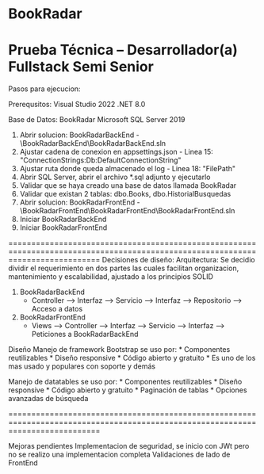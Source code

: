 # BookRadar
Prueba Técnica – Desarrollador(a) Fullstack Semi Senior
================================================================================================================================
Pasos para ejecucion:

Prerequsitos:
Visual Studio 2022
.NET 8.0

Base de Datos: BookRadar
Microsoft SQL Server 2019


1. Abrir solucion: BookRadarBackEnd - \BookRadarBackEnd\BookRadarBackEnd.sln
2. Ajustar cadena de conexion en appsettings.json - Linea 15: "ConnectionStrings:Db:DefaultConnectionString"
3. Ajustar ruta donde queda almacenado el log - Linea 18: "FilePath"
4. Abrir SQL Server, abrir el archivo *.sql adjunto y ejecutarlo
5. Validar que se haya creado una base de datos llamada BookRadar
6. Validar que existan 2 tablas: dbo.Books, dbo.HistorialBusquedas
7. Abrir solucion: BookRadarFrontEnd - \BookRadarFrontEnd\BookRadarFrontEnd\BookRadarFrontEnd.sln
8. Iniciar BookRadarBackEnd
9. Iniciar BookRadarFrontEnd

================================================================================================================================
Decisiones de diseño:
Arquitectura:
Se decidio dividir el requerimiento en dos partes las cuales facilitan organizacion, mantenimiento y escalabilidad, ajustado a los principios SOLID
1. BookRadarBackEnd
	* Controller --> Interfaz --> Servicio --> Interfaz --> Repositorio --> Acceso a datos
2. BookRadarFrontEnd
	* Views --> Controller --> Interfaz --> Servicio --> Interfaz --> Peticiones a BookRadarBackEnd



Diseño
Manejo de framework Bootstrap  se uso por:
	* Componentes reutilizables
	* Diseño responsive
	* Código abierto y gratuito
	* Es uno de los mas usado y populares con soporte y demás

Manejo de datatables se uso por:
	* Componentes reutilizables
	* Diseño responsive
	* Código abierto y gratuito
	* Paginación de tablas
	* Opciones avanzadas de búsqueda

================================================================================================================================

Mejoras pendientes
Implementacion de seguridad, se inicio con JWt pero no se realizo una implementacion completa
Validaciones de lado de FrontEnd
